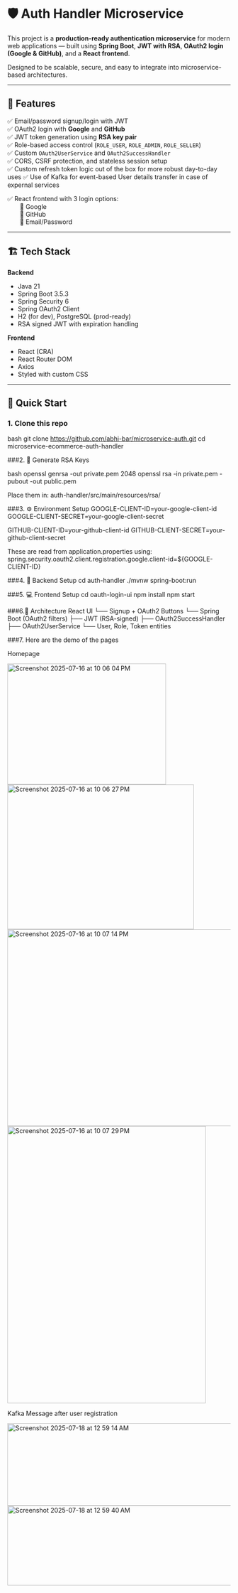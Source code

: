 # 🛡️ Auth Handler Microservice 

This project is a **production-ready authentication microservice** for modern web applications — built using **Spring Boot**, **JWT with RSA**, **OAuth2 login (Google & GitHub)**, and a **React frontend**.

Designed to be scalable, secure, and easy to integrate into microservice-based architectures.

---

## 🌟 Features

✅ Email/password signup/login with JWT  
✅ OAuth2 login with **Google** and **GitHub**  
✅ JWT token generation using **RSA key pair**  
✅ Role-based access control (`ROLE_USER`, `ROLE_ADMIN`, `ROLE_SELLER`)  
✅ Custom `OAuth2UserService` and `OAuth2SuccessHandler`  
✅ CORS, CSRF protection, and stateless session setup  
✅ Custom refresh token logic out of the box for more robust day-to-day uses
✅ Use of Kafka for event-based User details transfer in case of expernal services

✅ React frontend with 3 login options:  
  🔹 Google  
  🔹 GitHub  
  🔹 Email/Password  


---

## 🏗️ Tech Stack

**Backend**  
- Java 21  
- Spring Boot 3.5.3 
- Spring Security 6  
- Spring OAuth2 Client  
- H2 (for dev), PostgreSQL (prod-ready)  
- RSA signed JWT with expiration handling

**Frontend**  
- React (CRA)  
- React Router DOM  
- Axios  
- Styled with custom CSS

---

## 🚀 Quick Start

### 1. Clone this repo

bash
git clone https://github.com/abhi-bar/microservice-auth.git
cd microservice-ecommerce-auth-handler


###2. 🔐 Generate RSA Keys

bash
openssl genrsa -out private.pem 2048
openssl rsa -in private.pem -pubout -out public.pem

Place them in:
auth-handler/src/main/resources/rsa/

###3. ⚙️ Environment Setup
GOOGLE-CLIENT-ID=your-google-client-id
GOOGLE-CLIENT-SECRET=your-google-client-secret

GITHUB-CLIENT-ID=your-github-client-id
GITHUB-CLIENT-SECRET=your-github-client-secret

These are read from application.properties using:
spring.security.oauth2.client.registration.google.client-id=${GOOGLE-CLIENT-ID}

###4. 🧪 Backend Setup
cd auth-handler
./mvnw spring-boot:run


###5. 💻 Frontend Setup
cd oauth-login-ui
npm install
npm start


###6.🧠 Architecture
React UI
  └── Signup + OAuth2 Buttons
      └── Spring Boot (OAuth2 filters)
          ├── JWT (RSA-signed)
          ├── OAuth2SuccessHandler
          ├── OAuth2UserService
          └── User, Role, Token entities



###7. Here are the demo of the pages 

Homepage


<img width="358" height="272" alt="Screenshot 2025-07-16 at 10 06 04 PM" src="https://github.com/user-attachments/assets/9e48a655-9ddf-4604-b11a-d4179f4843e5" />

<img width="421" height="326" alt="Screenshot 2025-07-16 at 10 06 27 PM" src="https://github.com/user-attachments/assets/fdfd64cc-048f-4e7b-911e-2309c3b5f6d7" />

<img width="824" height="443" alt="Screenshot 2025-07-16 at 10 07 14 PM" src="https://github.com/user-attachments/assets/477af02c-44a3-40e7-b7a8-d5100d981119" />

<img width="448" height="624" alt="Screenshot 2025-07-16 at 10 07 29 PM" src="https://github.com/user-attachments/assets/76779f82-4085-481b-9993-92c9592c58bb" />


Kafka Message after user registration 


<img width="640" height="185" alt="Screenshot 2025-07-18 at 12 59 14 AM" src="https://github.com/user-attachments/assets/b8afe277-81d5-41c8-8f86-e9a1c6bec70f" />
<img width="646" height="180" alt="Screenshot 2025-07-18 at 12 59 40 AM" src="https://github.com/user-attachments/assets/4e889ad9-88f3-43e4-a234-bc4f6413ac44" />




